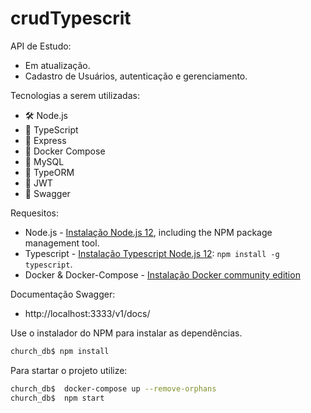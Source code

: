 # crudTypescrit

API de Estudo:
* Em atualização.
* Cadastro de Usuários, autenticação e gerenciamento.


Tecnologias a serem utilizadas:
* 🛠 Node.js
* 💈 TypeScript
* 🚀 Express
* 🐋 Docker Compose
* 🐬 MySQL
* 🔧 TypeORM
* 🔑 JWT
* 📝 Swagger

Requesitos:
* Node.js - [Instalação Node.js 12](https://nodejs.org/en/), including the NPM package management tool.
* Typescript - [Instalação Typescript Node.js 12](https://www.typescriptlang.org/): ```npm install -g typescript```.
* Docker & Docker-Compose - [Instalação Docker community edition](https://hub.docker.com/search/?type=edition&offering=community)

Documentação Swagger:
* http://localhost:3333/v1/docs/

Use o instalador do NPM para instalar as dependências.

```bash
church_db$ npm install
```
Para startar o projeto utilize:

```bash
church_db$  docker-compose up --remove-orphans
church_db$  npm start
```

